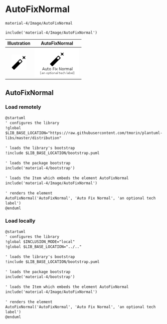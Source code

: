 # AutoFixNormal


```text
material-4/Image/AutoFixNormal
```

```text
include('material-4/Image/AutoFixNormal')
```



| Illustration | AutoFixNormal |
| :---: | :---: |
| ![illustration for Illustration](../../material-4/Image/AutoFixNormal.png) | ![illustration for AutoFixNormal](../../material-4/Image/AutoFixNormal.Local.png) |




## AutoFixNormal

### Load remotely
```plantuml
@startuml
' configures the library
!global $LIB_BASE_LOCATION="https://raw.githubusercontent.com/tmorin/plantuml-libs/master/distribution"

' loads the library's bootstrap
!include $LIB_BASE_LOCATION/bootstrap.puml

' loads the package bootstrap
include('material-4/bootstrap')

' loads the Item which embeds the element AutoFixNormal
include('material-4/Image/AutoFixNormal')

' renders the element
AutoFixNormal('AutoFixNormal', 'Auto Fix Normal', 'an optional tech label')
@enduml
```

### Load locally
```plantuml
@startuml
' configures the library
!global $INCLUSION_MODE="local"
!global $LIB_BASE_LOCATION="../.."

' loads the library's bootstrap
!include $LIB_BASE_LOCATION/bootstrap.puml

' loads the package bootstrap
include('material-4/bootstrap')

' loads the Item which embeds the element AutoFixNormal
include('material-4/Image/AutoFixNormal')

' renders the element
AutoFixNormal('AutoFixNormal', 'Auto Fix Normal', 'an optional tech label')
@enduml
```

